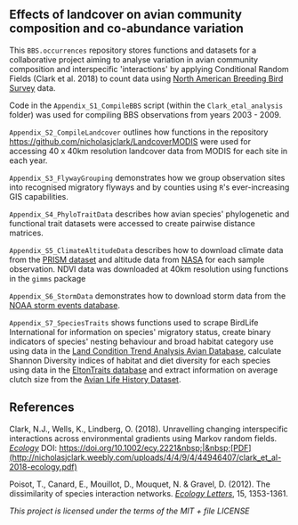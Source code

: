 ## Effects of landcover on avian community composition and co-abundance variation

This `BBS.occurrences` repository stores functions and datasets for a collaborative project aiming to analyse variation in avian community composition and interspecific 'interactions' by applying Conditional Random Fields (Clark et al. 2018) to count data using [North American Breeding Bird Survey](https://www2.usgs.gov/science/cite-view.php?cite=17) data.   
  
Code in the `Appendix_S1_CompileBBS` script (within the `Clark_etal_analysis` folder) was used for compiling BBS observations from years 2003 - 2009.   
  
`Appendix_S2_CompileLandcover` outlines how functions in the repository https://github.com/nicholasjclark/LandcoverMODIS were used for accessing 40 x 40km resolution landcover data from MODIS for each site in each year.  
  
`Appendix_S3_FlywayGrouping` demonstrates how we group observation sites into recognised migratory flyways and by counties using `R`'s ever-increasing GIS capabilities.  
  
`Appendix_S4_PhyloTraitData` describes how avian species' phylogenetic and functional
trait datasets were accessed to create pairwise distance matrices.  
  
`Appendix_S5_ClimateAltitudeData` describes how to download climate data from the [PRISM dataset](https://climatedataguide.ucar.edu/climate-data/prism-high-resolution-spatial-climate-data-united-states-maxmin-temp-dewpoint) and altitude data from [NASA](https://asterweb.jpl.nasa.gov/gdem.asp) for each sample observation. NDVI data was downloaded at 40km resolution using functions in the `gimms` package    
  
`Appendix_S6_StormData` demonstrates how to download storm data from the [NOAA storm events database](https://d396qusza40orc.cloudfront.net/repdata%2Fdata%2FStormData.csv.bz2).  
  
`Appendix_S7_SpeciesTraits` shows functions used to scrape BirdLife International for information on species' migratory status, create binary indicators of species' nesting behaviour and broad habitat category use using data in the [Land Condition Trend Analysis Avian Database](https://ecologicaldata.org/wiki/land-condition-trend-analysis-avian-database-ecological-guild-based-summaries), calculate Shannon Diversity indices of habitat and diet diversity for each species using data in the [EltonTraits database](https://figshare.com/articles/Data_Paper_Data_Paper/3559887) and extract information on average clutch size from the [Avian Life History Dataset](http://www.esapubs.org/archive/ecol/E088/096/default.htm).
  
## References
Clark, N.J., Wells, K., Lindberg, O. (2018). Unravelling changing interspecific interactions across environmental gradients using Markov random fields. [*Ecology*](https://esajournals.onlinelibrary.wiley.com/doi/full/10.1002/ecy.2221) DOI: https://doi.org/10.1002/ecy.2221&nbsp;|&nbsp;[PDF](http://nicholasjclark.weebly.com/uploads/4/4/9/4/44946407/clark_et_al-2018-ecology.pdf)  
  
Poisot, T., Canard, E., Mouillot, D., Mouquet, N. & Gravel, D. (2012). The dissimilarity of species interaction networks. [*Ecology Letters*](https://onlinelibrary.wiley.com/doi/full/10.1111/ele.12002), 15, 1353-1361.


*This project is licensed under the terms of the MIT + file LICENSE*

